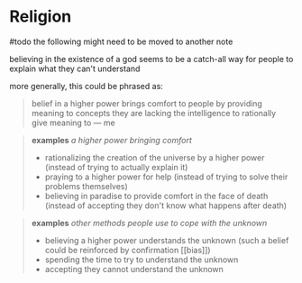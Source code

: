 # Religion

#todo the following might need to be moved to another note

believing in the existence of a god seems to be a catch-all way for people to explain what they can't understand

more generally, this could be phrased as:

> belief in a higher power brings comfort to people by providing meaning to concepts they are lacking the intelligence to rationally give meaning to &mdash; me

> **examples** _a higher power bringing comfort_
>
> - rationalizing the creation of the universe by a higher power (instead of trying to actually explain it)
> - praying to a higher power for help (instead of trying to solve their problems themselves)
> - believing in paradise to provide comfort in the face of death (instead of accepting they don't know what happens after death)

> **examples** _other methods people use to cope with the unknown_
>
> - believing a higher power understands the unknown (such a belief could be reinforced by confirmation [[bias]])
> - spending the time to try to understand the unknown
> - accepting they cannot understand the unknown
